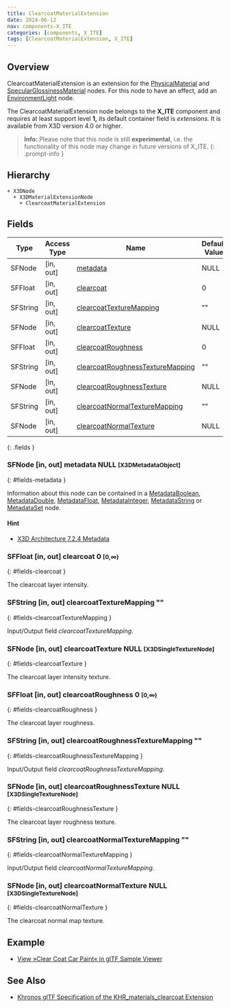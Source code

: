 ```yaml
---
title: ClearcoatMaterialExtension
date: 2024-06-12
nav: components-X_ITE
categories: [components, X_ITE]
tags: [ClearcoatMaterialExtension, X_ITE]
---
```

<style>
.post h3 {
   word-spacing: 0.2em;
}
</style>

## Overview

ClearcoatMaterialExtension is an extension for the [PhysicalMaterial](../../shape/physicalmaterial/) and [SpecularGlossinessMaterial](../specularglossinessmaterial/) nodes. For this node to have an effect, add an [EnvironmentLight](../../lighting/environmentlight) node.

The ClearcoatMaterialExtension node belongs to the **X_ITE** component and requires at least support level **1,** its default container field is *extensions.* It is available from X3D version 4.0 or higher.

>**Info:** Please note that this node is still **experimental**, i.e. the functionality of this node may change in future versions of X_ITE.
{: .prompt-info }

## Hierarchy

```
+ X3DNode
  + X3DMaterialExtensionNode
    + ClearcoatMaterialExtension
```

## Fields

| Type | Access Type | Name | Default Value |
| ---- | ----------- | ---- | ------------- |
| SFNode | [in, out] | [metadata](#fields-metadata) | NULL  |
| SFFloat | [in, out] | [clearcoat](#fields-clearcoat) | 0  |
| SFString | [in, out] | [clearcoatTextureMapping](#fields-clearcoatTextureMapping) | "" |
| SFNode | [in, out] | [clearcoatTexture](#fields-clearcoatTexture) | NULL  |
| SFFloat | [in, out] | [clearcoatRoughness](#fields-clearcoatRoughness) | 0  |
| SFString | [in, out] | [clearcoatRoughnessTextureMapping](#fields-clearcoatRoughnessTextureMapping) | "" |
| SFNode | [in, out] | [clearcoatRoughnessTexture](#fields-clearcoatRoughnessTexture) | NULL  |
| SFString | [in, out] | [clearcoatNormalTextureMapping](#fields-clearcoatNormalTextureMapping) | "" |
| SFNode | [in, out] | [clearcoatNormalTexture](#fields-clearcoatNormalTexture) | NULL  |
{: .fields }

### SFNode [in, out] **metadata** NULL <small>[X3DMetadataObject]</small>
{: #fields-metadata }

Information about this node can be contained in a [MetadataBoolean](/x_ite/components/core/metadataboolean/), [MetadataDouble](/x_ite/components/core/metadatadouble/), [MetadataFloat](/x_ite/components/core/metadatafloat/), [MetadataInteger](/x_ite/components/core/metadatainteger/), [MetadataString](/x_ite/components/core/metadatastring/) or [MetadataSet](/x_ite/components/core/metadataset/) node.

#### Hint

- [X3D Architecture 7.2.4 Metadata](https://www.web3d.org/specifications/X3Dv4/ISO-IEC19775-1v4-IS/Part01/components/core.html#Metadata)

### SFFloat [in, out] **clearcoat** 0 <small>[0,∞)</small>
{: #fields-clearcoat }

The clearcoat layer intensity.

### SFString [in, out] **clearcoatTextureMapping** ""
{: #fields-clearcoatTextureMapping }

Input/Output field *clearcoatTextureMapping*.

### SFNode [in, out] **clearcoatTexture** NULL <small>[X3DSingleTextureNode]</small>
{: #fields-clearcoatTexture }

The clearcoat layer intensity texture.

### SFFloat [in, out] **clearcoatRoughness** 0 <small>[0,∞)</small>
{: #fields-clearcoatRoughness }

The clearcoat layer roughness.

### SFString [in, out] **clearcoatRoughnessTextureMapping** ""
{: #fields-clearcoatRoughnessTextureMapping }

Input/Output field *clearcoatRoughnessTextureMapping*.

### SFNode [in, out] **clearcoatRoughnessTexture** NULL <small>[X3DSingleTextureNode]</small>
{: #fields-clearcoatRoughnessTexture }

The clearcoat layer roughness texture.

### SFString [in, out] **clearcoatNormalTextureMapping** ""
{: #fields-clearcoatNormalTextureMapping }

Input/Output field *clearcoatNormalTextureMapping*.

### SFNode [in, out] **clearcoatNormalTexture** NULL <small>[X3DSingleTextureNode]</small>
{: #fields-clearcoatNormalTexture }

The clearcoat normal map texture.

## Example

- [View »Clear Coat Car Paint« in glTF Sample Viewer](/x_ite/laboratory/gltf-sample-viewer/?url=ClearCoatCarPaint)

## See Also

- [Khronos glTF Specification of the KHR_materials_clearcoat Extension](https://github.com/KhronosGroup/glTF/tree/main/extensions/2.0/Khronos/KHR_materials_clearcoat)

